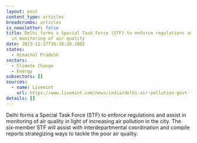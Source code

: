 ```yaml
---
layout: post
content_type: articles
breadcrumbs: articles
is_newsletter: false
title: Delhi forms a Special Task Force (STF) to enforce regulations and assist
  in monitoring of air quality
date: 2023-11-27T16:10:28.108Z
states:
  - Himachal Pradesh
sectors:
  - Climate Change
  - Energy
subsectors: []
sources:
  - name: Livemint
    url: https://www.livemint.com/news/india/delhi-air-pollution-govt-forms-special-task-force-to-combat-rising-pollution-stf-11700130659278.html
details: []
---
```

Delhi forms a Special Task Force (STF) to enforce regulations and assist in monitoring of air quality in light of increasing air pollution in the city. The six-member STF will assist with interdepartmental coordination and compile reports strategizing ways to tackle the poor air quality.
